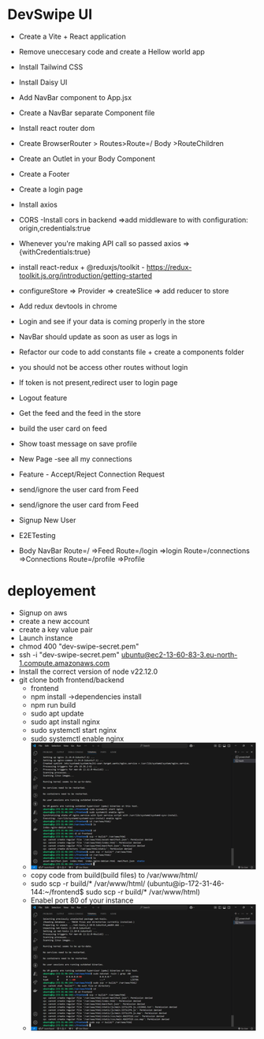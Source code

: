 # DevSwipe UI

- Create a Vite + React application
- Remove uneccesary code and create a Hellow world app
- Install Tailwind CSS
- Install Daisy UI
- Add NavBar component to App.jsx
- Create a NavBar separate Component file
- Install react router dom
- Create BrowserRouter > Routes>Route=/ Body >RouteChildren
- Create an Outlet in your Body Component
- Create a Footer
- Create a login page
- Install axios
- CORS -Install cors in backend =>add middleware to with configuration: origin,credentials:true
- Whenever you're making API call so passed axios => {withCredentials:true}
- install react-redux + @reduxjs/toolkit - https://redux-toolkit.js.org/introduction/getting-started
- configureStore => Provider => createSlice => add reducer to store
- Add redux devtools in chrome
- Login and see if your data is coming properly in the store
- NavBar should update as soon as user as logs in
- Refactor our code to add constants file + create a components folder
- you should not be access other routes without login
- If token is not present,redirect user to login page
- Logout feature
- Get the feed and the feed in the store
- build the user card on feed
- Show toast message on save profile
- New Page -see all my connections
- Feature - Accept/Reject Connection Request
- send/ignore the user card from Feed
- send/ignore the user card from Feed
- Signup New User
- E2ETesting

- Body
  NavBar
  Route=/ =>Feed
  Route=/login =>login
  Route=/connections =>Connections
  Route=/profile =>Profile


# deployement
- Signup on aws 
- create a new account
- create a key value pair
- Launch instance
- chmod 400 "dev-swipe-secret.pem"
- ssh -i "dev-swipe-secret.pem" ubuntu@ec2-13-60-83-3.eu-north-1.compute.amazonaws.com
- Install the correct version of node v22.12.0
- git clone both frontend/backend
  - frontend
  - npm install ->dependencies install
  - npm run build
  - sudo apt update
  - sudo apt install nginx
  - sudo systemctl start nginx
  - sudo systemctl enable nginx
  - ![alt text](image.png)
  - copy code from build(build files) to /var/www/html/
  - sudo scp -r build/* /var/www/html/ (ubuntu@ip-172-31-46-144:~/frontend$ sudo scp -r build/* /var/www/html)
  - Enabel port 80 of your instance
  - ![alt text](image-1.png)
